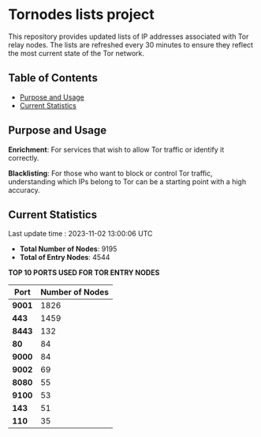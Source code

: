# Tornodes lists project

This repository provides updated lists of IP addresses associated with Tor relay nodes. The lists are refreshed every 30 minutes to ensure they reflect the most current state of the Tor network.

## Table of Contents

- [Purpose and Usage](#purpose-and-usage)
- [Current Statistics](#current-statistics)


## Purpose and Usage

**Enrichment**: For services that wish to allow Tor traffic or identify it correctly.

**Blacklisting**: For those who want to block or control Tor traffic, understanding which IPs belong to Tor can be a starting point with a high accuracy.

## Current Statistics

Last update time : 2023-11-02 13:00:06 UTC

- **Total Number of Nodes**: 9195
- **Total of Entry Nodes**: 4544

**TOP 10 PORTS USED FOR TOR ENTRY NODES**

| **Port** | **Number of Nodes** |
|------|-----------------|
| **9001**   | 1826  |
| **443**   | 1459  |
| **8443**   | 132  |
| **80**   | 84  |
| **9000**   | 84  |
| **9002**   | 69  |
| **8080**   | 55  |
| **9100**   | 53  |
| **143**   | 51  |
| **110**   | 35  |

